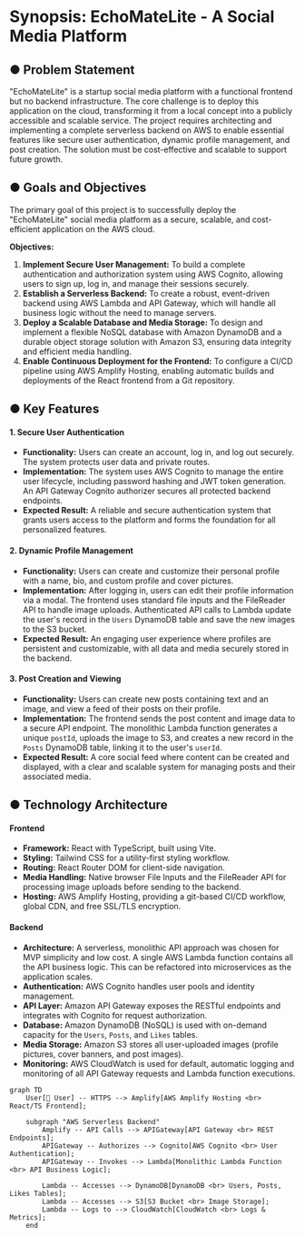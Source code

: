 # Synopsis: EchoMateLite - A Social Media Platform

## ● Problem Statement

"EchoMateLite" is a startup social media platform with a functional frontend but no backend infrastructure. The core challenge is to deploy this application on the cloud, transforming it from a local concept into a publicly accessible and scalable service. The project requires architecting and implementing a complete serverless backend on AWS to enable essential features like secure user authentication, dynamic profile management, and post creation. The solution must be cost-effective and scalable to support future growth.

## ● Goals and Objectives

The primary goal of this project is to successfully deploy the "EchoMateLite" social media platform as a secure, scalable, and cost-efficient application on the AWS cloud.

**Objectives:**
1.  **Implement Secure User Management:** To build a complete authentication and authorization system using AWS Cognito, allowing users to sign up, log in, and manage their sessions securely.
2.  **Establish a Serverless Backend:** To create a robust, event-driven backend using AWS Lambda and API Gateway, which will handle all business logic without the need to manage servers.
3.  **Deploy a Scalable Database and Media Storage:** To design and implement a flexible NoSQL database with Amazon DynamoDB and a durable object storage solution with Amazon S3, ensuring data integrity and efficient media handling.
4.  **Enable Continuous Deployment for the Frontend:** To configure a CI/CD pipeline using AWS Amplify Hosting, enabling automatic builds and deployments of the React frontend from a Git repository.

## ● Key Features

#### 1. Secure User Authentication
*   **Functionality:** Users can create an account, log in, and log out securely. The system protects user data and private routes.
*   **Implementation:** The system uses AWS Cognito to manage the entire user lifecycle, including password hashing and JWT token generation. An API Gateway Cognito authorizer secures all protected backend endpoints.
*   **Expected Result:** A reliable and secure authentication system that grants users access to the platform and forms the foundation for all personalized features.

#### 2. Dynamic Profile Management
*   **Functionality:** Users can create and customize their personal profile with a name, bio, and custom profile and cover pictures.
*   **Implementation:** After logging in, users can edit their profile information via a modal. The frontend uses standard file inputs and the FileReader API to handle image uploads. Authenticated API calls to Lambda update the user's record in the `Users` DynamoDB table and save the new images to the S3 bucket.
*   **Expected Result:** An engaging user experience where profiles are persistent and customizable, with all data and media securely stored in the backend.

#### 3. Post Creation and Viewing
*   **Functionality:** Users can create new posts containing text and an image, and view a feed of their posts on their profile.
*   **Implementation:** The frontend sends the post content and image data to a secure API endpoint. The monolithic Lambda function generates a unique `postId`, uploads the image to S3, and creates a new record in the `Posts` DynamoDB table, linking it to the user's `userId`.
*   **Expected Result:** A core social feed where content can be created and displayed, with a clear and scalable system for managing posts and their associated media.

## ● Technology Architecture

#### Frontend
*   **Framework:** React with TypeScript, built using Vite.
*   **Styling:** Tailwind CSS for a utility-first styling workflow.
*   **Routing:** React Router DOM for client-side navigation.
*   **Media Handling:** Native browser File Inputs and the FileReader API for processing image uploads before sending to the backend.
*   **Hosting:** AWS Amplify Hosting, providing a git-based CI/CD workflow, global CDN, and free SSL/TLS encryption.

#### Backend
*   **Architecture:** A serverless, monolithic API approach was chosen for MVP simplicity and low cost. A single AWS Lambda function contains all the API business logic. This can be refactored into microservices as the application scales.
*   **Authentication:** AWS Cognito handles user pools and identity management.
*   **API Layer:** Amazon API Gateway exposes the RESTful endpoints and integrates with Cognito for request authorization.
*   **Database:** Amazon DynamoDB (NoSQL) is used with on-demand capacity for the `Users`, `Posts`, and `Likes` tables.
*   **Media Storage:** Amazon S3 stores all user-uploaded images (profile pictures, cover banners, and post images).
*   **Monitoring:** AWS CloudWatch is used for default, automatic logging and monitoring of all API Gateway requests and Lambda function executions.

```mermaid
graph TD
    User[👤 User] -- HTTPS --> Amplify[AWS Amplify Hosting <br> React/TS Frontend];

    subgraph "AWS Serverless Backend"
        Amplify -- API Calls --> APIGateway[API Gateway <br> REST Endpoints];
        APIGateway -- Authorizes --> Cognito[AWS Cognito <br> User Authentication];
        APIGateway -- Invokes --> Lambda[Monolithic Lambda Function <br> API Business Logic];
        
        Lambda -- Accesses --> DynamoDB[DynamoDB <br> Users, Posts, Likes Tables];
        Lambda -- Accesses --> S3[S3 Bucket <br> Image Storage];
        Lambda -- Logs to --> CloudWatch[CloudWatch <br> Logs & Metrics];
    end
```
